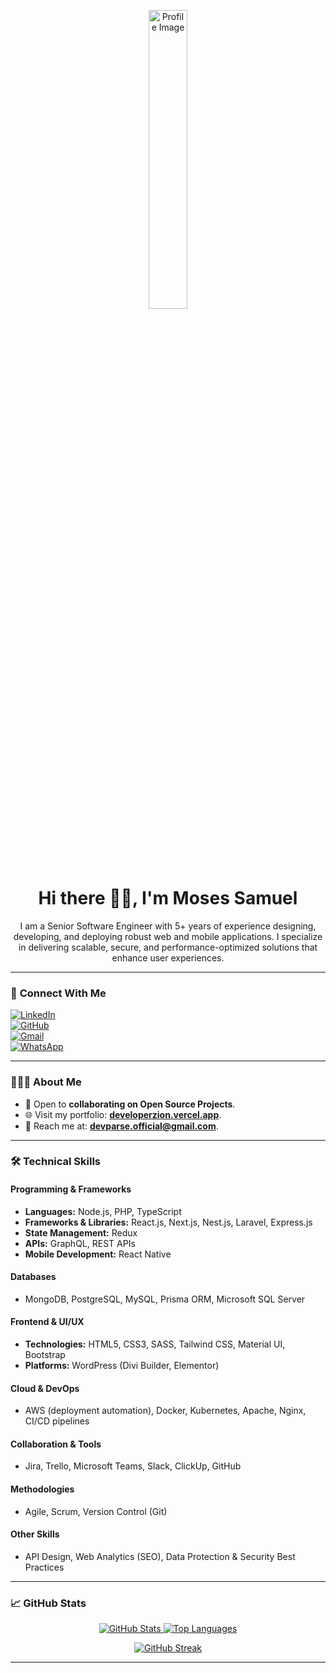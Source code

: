<p align="center">
  <img width="35%" height="auto" src="https://res.cloudinary.com/dyfmkjtkr/image/upload/v1736426330/12_rpw9jw.webp" alt="Profile Image" />
</p>

<h1 align="center">Hi there 👋🏽, I'm Moses Samuel</h1>
<p align="center">I am a Senior Software Engineer with 5+ years of experience designing, developing, and deploying robust web and mobile applications. I specialize in delivering scalable, secure, and performance-optimized solutions that enhance user experiences.</p>

---

### 🌟 **Connect With Me**

[![LinkedIn](https://img.shields.io/badge/-LinkedIn-blue?style=flat&logo=linkedin&logoColor=white)](https://www.linkedin.com/in/developerzion/)  
[![GitHub](https://img.shields.io/badge/-GitHub-000?style=flat&logo=github&logoColor=white)](https://github.com/developerzion)  
[![Gmail](https://img.shields.io/badge/-Gmail-red?style=flat&logo=gmail&logoColor=white)](mailto:devparse@gmail.com)  
[![WhatsApp](https://img.shields.io/badge/-WhatsApp-green?style=flat-square&logo=whatsapp&logoColor=white)](https://wa.me/2347036195368?text=Hello%20Sam)

---

### 👨🏾‍💻 **About Me**
- 🌟 Open to **collaborating on Open Source Projects**.  
- 🌐 Visit my portfolio: [**developerzion.vercel.app**](https://developerzion.vercel.app).  
- 📧 Reach me at: **devparse.official@gmail.com**.

---

### 🛠 **Technical Skills**

#### **Programming & Frameworks**
- **Languages:** Node.js, PHP, TypeScript
- **Frameworks & Libraries:** React.js, Next.js, Nest.js, Laravel, Express.js
- **State Management:** Redux
- **APIs:** GraphQL, REST APIs
- **Mobile Development:** React Native

#### **Databases**
- MongoDB, PostgreSQL, MySQL, Prisma ORM, Microsoft SQL Server

#### **Frontend & UI/UX**
- **Technologies:** HTML5, CSS3, SASS, Tailwind CSS, Material UI, Bootstrap
- **Platforms:** WordPress (Divi Builder, Elementor)

#### **Cloud & DevOps**
- AWS (deployment automation), Docker, Kubernetes, Apache, Nginx, CI/CD pipelines

#### **Collaboration & Tools**
- Jira, Trello, Microsoft Teams, Slack, ClickUp, GitHub

#### **Methodologies**
- Agile, Scrum, Version Control (Git)

#### **Other Skills**
- API Design, Web Analytics (SEO), Data Protection & Security Best Practices

---

### 📈 **GitHub Stats**

<p align="center">
  <a href="https://github.com/developerzion">
    <img alt="GitHub Stats" src="https://github-readme-stats.vercel.app/api?username=developerzion&show_icons=true&count_private=true&theme=react&hide_border=true&bg_color=0D1117" />
  </a>
  <a href="https://github.com/developerzion">
    <img alt="Top Languages" src="https://github-readme-stats.vercel.app/api/top-langs/?username=developerzion&langs_count=8&count_private=true&layout=compact&theme=react&hide_border=true&bg_color=0D1117" />
  </a>
</p>

<p align="center">
  <a href="https://github.com/developerzion">
    <img alt="GitHub Streak" src="https://github-readme-streak-stats.herokuapp.com?user=developerzion&theme=black-ice&hide_border=true&background=0D1117" />
  </a>
</p>

---
